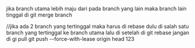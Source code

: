jika branch utama lebih maju dari pada branch yang lain maka branch lain tinggal di
git merge branch


//jika ada 2 branch yang tertinggal maka harus di rebase dulu di salah satu branch yang tertinggal ke branch utama
lalu di setelah di git rebase jangan di gi pull
git push --force-with-lease origin head
123